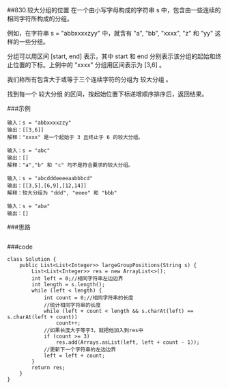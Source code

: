##830.较大分组的位置
在一个由小写字母构成的字符串 s 中，包含由一些连续的相同字符所构成的分组。

例如，在字符串 s = "abbxxxxzyy" 中，就含有 "a", "bb", "xxxx", "z" 和 "yy" 这样的一些分组。

分组可以用区间 [start, end] 表示，其中 start 和 end 分别表示该分组的起始和终止位置的下标。上例中的 "xxxx" 分组用区间表示为 [3,6] 。

我们称所有包含大于或等于三个连续字符的分组为 较大分组 。

找到每一个 较大分组 的区间，按起始位置下标递增顺序排序后，返回结果。

###示例
~~~~
输入：s = "abbxxxxzzy"
输出：[[3,6]]
解释："xxxx" 是一个起始于 3 且终止于 6 的较大分组。

输入：s = "abc"
输出：[]
解释："a","b" 和 "c" 均不是符合要求的较大分组。

输入：s = "abcdddeeeeaabbbcd"
输出：[[3,5],[6,9],[12,14]]
解释：较大分组为 "ddd", "eeee" 和 "bbb"

输入：s = "aba"
输出：[]
~~~~
###思路
~~~~

~~~~
###code
~~~~
class Solution {
    public List<List<Integer>> largeGroupPositions(String s) {
        List<List<Integer>> res = new ArrayList<>();
        int left = 0;//相同字符串左边边界
        int length = s.length();
        while (left < length) {
            int count = 0;//相同字符串的长度
            //统计相同字符串的长度
            while (left + count < length && s.charAt(left) == s.charAt(left + count))
                count++;
            //如果长度大于等于3，就把他加入到res中
            if (count >= 3)
                res.add(Arrays.asList(left, left + count - 1));
            //更新下一个字符串的左边边界
            left = left + count;
        }
        return res;
    }
}
~~~~